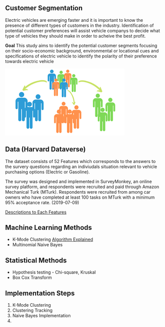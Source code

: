 
Customer Segmentation 
------------

Electric vehicles are emerging faster and it is important to know the presence of different types of customers in the industry.
Identification of potential customer preferences will assist vehicle companys to decide what type of vehicles they should make in order to acheive the best profit.

**Goal**
This study aims to identify the potential customer segments focusing on their socio-economic background, environmental or locational cues and specifications of electric vehicle to identify the polarity of their preference towards electric vehicle

   
![ScreenShot](https://github.com/wjj1019/Customer-Segmentation---Case-Study/blob/main/Data/Customer-segmentation.png)

Data (Harvard Dataverse)
------------

The dataset consists of 52 Features which corresponds to the answers to the survery questions regarding an indiviudals situation relevant to vehicle purchasing options (Electric or Gasoline). 

The survey was designed and implemented in SurveyMonkey, an online survey platform, and respondents were recruited and paid through Amazon Mechanical Turk (MTurk). Respondents were recruited from among car owners who have completed at least 100 tasks on MTurk with a minimum 95% acceptance rate. (2019-07-09)

[Descriptions to Each Features](https://github.com/wjj1019/Customer-Segmentation---Case-Study/blob/main/Data/Feature%20Explanation.xlsx)
   
Machine Learning Methods
------------
* K-Mode Clustering [Algorithm Explained](https://github.com/wjj1019/Customer-Segmentation---Case-Study/blob/main/K-Mode%20Selection%20(Customer%20Distribution)/Algorithm%20Explanation%20Doc.pdf)
* Multinomial Naive Bayes 

Statistical Methods
------------
* Hypothesis testing - Chi-square, Kruskal
* Box Cox Transform

Implementation Steps
------------
1. K-Mode Clustering
2. Clustering Tracking 
3. Naive Bayes Implementation
4. 
